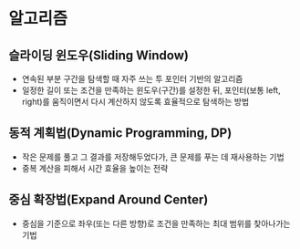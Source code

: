 # 알고리즘

## 슬라이딩 윈도우(Sliding Window)

- 연속된 부분 구간을 탐색할 때 자주 쓰는 투 포인터 기반의 알고리즘
- 일정한 길이 또는 조건을 만족하는 윈도우(구간)를 설정한 뒤, 포인터(보통 left, right)를 움직이면서 다시 계산하지 않도록 효율적으로 탐색하는 방법

## 동적 계획법(Dynamic Programming, DP)

- 작은 문제를 풀고 그 결과를 저장해두었다가, 큰 문제를 푸는 데 재사용하는 기법
- 중복 계산을 피해서 시간 효율을 높이는 전략

## 중심 확장법(Expand Around Center)

- 중심을 기준으로 좌우(또는 다른 방향)로 조건을 만족하는 최대 범위를 찾아나가는 기법
